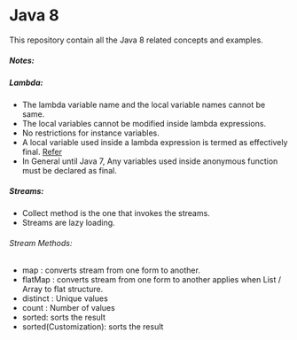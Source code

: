 # Java 8

This repository contain all the Java 8 related concepts and examples.

##### Notes:

##### Lambda:

* The lambda variable name and the local variable names cannot be same.
* The local variables cannot be modified inside lambda expressions.
* No restrictions for instance variables.
* A local variable used inside a lambda expression is termed as effectively final. [Refer](https://github.com/viswarajramji/Java8/blob/master/src/lambda/LambdaLocalVariables.java) 
* In General until Java 7, Any variables used inside anonymous function must be declared as final. 



##### Streams:

* Collect method is the one that invokes the streams.
* Streams are lazy loading.


###### Stream Methods:
* map : converts stream from one form to another.
* flatMap : converts stream from one form to another applies when List / Array to flat structure.
* distinct : Unique values
* count : Number of values
* sorted: sorts the result
* sorted(Customization): sorts the result



